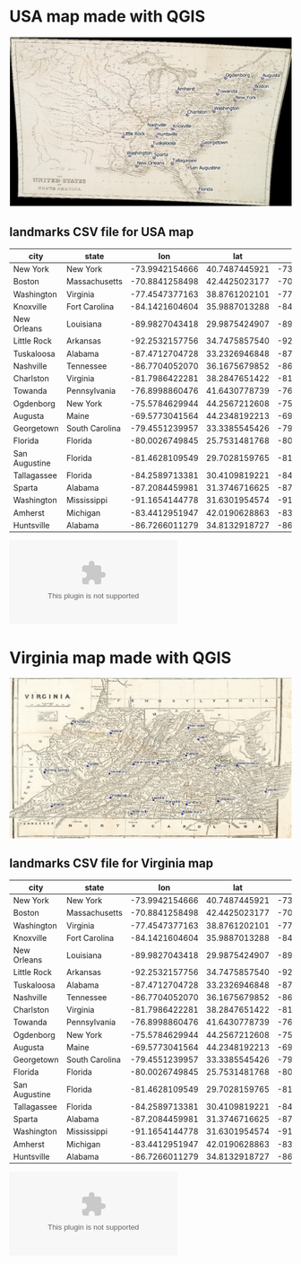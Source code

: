# USA map made with QGIS

![USA](/img/USA_Map.png)

## landmarks CSV file for USA map

| city          | state          | lon            | lat           | lon1           | lat1          |
|---------------|----------------|----------------|---------------|----------------|---------------|
| New York      | New York       | -73.9942154666 | 40.7487445921 | -73.9942154666 | 40.7487445921 |
| Boston        | Massachusetts  | -70.8841258498 | 42.4425023177 | -70.8841258498 | 42.4425023177 |
| Washington    | Virginia       | -77.4547377163 | 38.8761202101 | -77.4547377163 | 38.8761202101 |
| Knoxville     | Fort Carolina  | -84.1421604604 | 35.9887013288 | -84.1421604604 | 35.9887013288 |
| New Orleans   | Louisiana      | -89.9827043418 | 29.9875424907 | -89.9827043418 | 29.9875424907 |
| Little Rock   | Arkansas       | -92.2532157756 | 34.7475857540 | -92.2532157756 | 34.7475857540 |
| Tuskaloosa    | Alabama        | -87.4712704728 | 33.2326946848 | -87.4712704728 | 33.2326946848 |
| Nashville     | Tennessee      | -86.7704052070 | 36.1675679852 | -86.7704052070 | 36.1675679852 |
| Charlston     | Virginia       | -81.7986422281 | 38.2847651422 | -81.7986422281 | 38.2847651422 |
| Towanda       | Pennsylvania   | -76.8998860476 | 41.6430778739 | -76.8998860476 | 41.6430778739 |
| Ogdenborg     | New York       | -75.5784629944 | 44.2567212608 | -75.5784629944 | 44.2567212608 |
| Augusta       | Maine          | -69.5773041564 | 44.2348192213 | -69.5773041564 | 44.2348192213 |
| Georgetown    | South Carolina | -79.4551239957 | 33.3385545426 | -79.4551239957 | 33.3385545426 |
| Florida       | Florida        | -80.0026749845 | 25.7531481768 | -80.0026749845 | 25.7531481768 |
| San Augustine | Florida        | -81.4628109549 | 29.7028159765 | -81.4628109549 | 29.7028159765 |
| Tallagassee   | Florida        | -84.2589713381 | 30.4109819221 | -84.2589713381 | 30.4109819221 |
| Sparta        | Alabama        | -87.2084459981 | 31.3746716625 | -87.2084459981 | 31.3746716625 |
| Washington    | Mississippi    | -91.1654144778 | 31.6301954574 | -91.1654144778 | 31.6301954574 |
| Amherst       | Michigan       | -83.4412951947 | 42.0190628863 | -83.4412951947 | 42.0190628863 |
| Huntsville    | Alabama        | -86.7266011279 | 34.8132918727 | -86.7266011279 | 34.8132918727 |
  
![USA-Map-CSV-file](/img/landmarks_USA_Map.csv)

# Virginia map made with QGIS

![Virginia, USA](/img/Virginia_Map.png)

## landmarks CSV file for Virginia map

| city          | state          | lon            | lat           | lon1           | lat1          |
|---------------|----------------|----------------|---------------|----------------|---------------|
| New York      | New York       | -73.9942154666 | 40.7487445921 | -73.9942154666 | 40.7487445921 |
| Boston        | Massachusetts  | -70.8841258498 | 42.4425023177 | -70.8841258498 | 42.4425023177 |
| Washington    | Virginia       | -77.4547377163 | 38.8761202101 | -77.4547377163 | 38.8761202101 |
| Knoxville     | Fort Carolina  | -84.1421604604 | 35.9887013288 | -84.1421604604 | 35.9887013288 |
| New Orleans   | Louisiana      | -89.9827043418 | 29.9875424907 | -89.9827043418 | 29.9875424907 |
| Little Rock   | Arkansas       | -92.2532157756 | 34.7475857540 | -92.2532157756 | 34.7475857540 |
| Tuskaloosa    | Alabama        | -87.4712704728 | 33.2326946848 | -87.4712704728 | 33.2326946848 |
| Nashville     | Tennessee      | -86.7704052070 | 36.1675679852 | -86.7704052070 | 36.1675679852 |
| Charlston     | Virginia       | -81.7986422281 | 38.2847651422 | -81.7986422281 | 38.2847651422 |
| Towanda       | Pennsylvania   | -76.8998860476 | 41.6430778739 | -76.8998860476 | 41.6430778739 |
| Ogdenborg     | New York       | -75.5784629944 | 44.2567212608 | -75.5784629944 | 44.2567212608 |
| Augusta       | Maine          | -69.5773041564 | 44.2348192213 | -69.5773041564 | 44.2348192213 |
| Georgetown    | South Carolina | -79.4551239957 | 33.3385545426 | -79.4551239957 | 33.3385545426 |
| Florida       | Florida        | -80.0026749845 | 25.7531481768 | -80.0026749845 | 25.7531481768 |
| San Augustine | Florida        | -81.4628109549 | 29.7028159765 | -81.4628109549 | 29.7028159765 |
| Tallagassee   | Florida        | -84.2589713381 | 30.4109819221 | -84.2589713381 | 30.4109819221 |
| Sparta        | Alabama        | -87.2084459981 | 31.3746716625 | -87.2084459981 | 31.3746716625 |
| Washington    | Mississippi    | -91.1654144778 | 31.6301954574 | -91.1654144778 | 31.6301954574 |
| Amherst       | Michigan       | -83.4412951947 | 42.0190628863 | -83.4412951947 | 42.0190628863 |
| Huntsville    | Alabama        | -86.7266011279 | 34.8132918727 | -86.7266011279 | 34.8132918727 |

![Virginia-Map-CSV-file](/img/landmarks_Virginia_map.csv)
